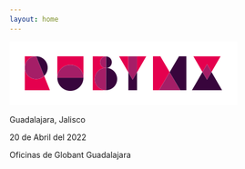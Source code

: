 ```yaml
---
layout: home
---
```


![](/images/full-light-color.png)

Guadalajara, Jalisco

20 de Abril del 2022

Oficinas de Globant Guadalajara

<div id="countdown"></div>
